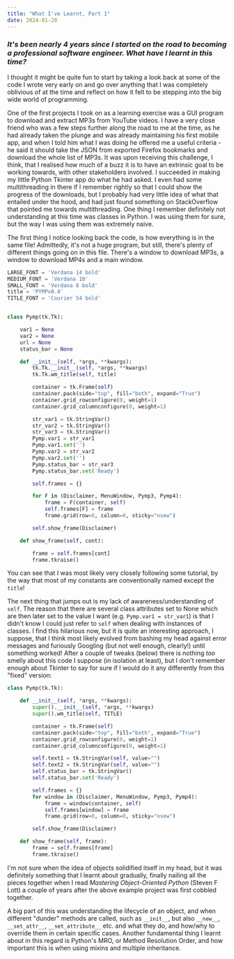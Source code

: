 ```yaml
---
title: "What I've Learnt, Part 1"
date: 2024-01-28
---
```


### _It's been nearly 4 years since I started on the road to becoming a professional software engineer. What have I learnt in this time?_

I thought it might be quite fun to start by taking a look back at some of the code I wrote very early on and go over anything that I was completely oblivious of at the time and reflect on how it felt to be stepping into the big wide world of programming.

One of the first projects I took on as a learning exercise was a GUI program to download and extract MP3s from YouTube videos. I have a very close friend who was a few steps further along the road to me at the time, as he had already taken the plunge and was already maintaining his first mobile app, and when I told him what I was doing he offered me a useful criteria - he said it should take the JSON from exported Firefox bookmarks and download the whole list of MP3s. It was upon receiving this challenge, I think, that I realised how much of a buzz it is to have an extrinsic goal to be working towards, with other stakeholders involved. I succeeded in making my little Python Tkinter app do what he had asked. I even had some multithreading in there if I remember rightly so that I could show the progress of the downloads, but I probably had very little idea of what that entailed under the hood, and had just found something on StackOverflow that pointed me towards multithreading. One thing I remember definitely not understanding at this time was classes in Python. I was using them for sure, but the way I was using them was extremely naive.

The first thing I notice looking back the code, is how everything is in the same file! Admittedly, it's not a huge program, but still, there's plenty of different things going on in this file. There's a window to download MP3s, a window to download MP4s and a main window.

```python
LARGE_FONT = 'Verdana 14 bold'
MEDIUM_FONT = 'Verdana 10'
SMALL_FONT = 'Verdana 8 bold'
title = 'PYMPv0.4'
TITLE_FONT = 'Courier 54 bold'


class Pymp(tk.Tk):

    var1 = None
    var2 = None
    url = None
    status_bar = None

    def __init__(self, *args, **kwargs):
        tk.Tk.__init__(self, *args, **kwargs)
        tk.Tk.wm_title(self, title)

        container = tk.Frame(self)
        container.pack(side="top", fill="both", expand="True")
        container.grid_rowconfigure(0, weight=1)
        container.grid_columnconfigure(0, weight=1)

        str_var1 = tk.StringVar()
        str_var2 = tk.StringVar()
        str_var3 = tk.StringVar()
        Pymp.var1 = str_var1
        Pymp.var1.set('')
        Pymp.var2 = str_var2
        Pymp.var2.set('')
        Pymp.status_bar = str_var3
        Pymp.status_bar.set('Ready')

        self.frames = {}

        for F in (Disclaimer, MenuWindow, Pymp3, Pymp4):
            frame = F(container, self)
            self.frames[F] = frame
            frame.grid(row=0, column=0, sticky="nsew")

        self.show_frame(Disclaimer)

    def show_frame(self, cont):

        frame = self.frames[cont]
        frame.tkraise()
```

You can see that I was most likely very closely following some tutorial, by the way that most of my constants are conventionally named except the `title`!

The next thing that jumps out is my lack of awareness/understanding of `self`. The reason that there are several class attributes set to None which are then later set to the value I want (e.g. `Pymp.var1 = str_var1`) is that I didn't know I could just refer to `self` when dealing with instances of classes. I find this hilarious now, but it is quite an interesting approach, I suppose, that I think most likely evolved from bashing my head against error messages and furiously Googling (but not well enough, clearly!) until something worked! After a couple of tweaks (below) there is nothing _too_ smelly about this code I suppose (in isolation at least), but I don't remember enough about Tkinter to say for sure if I would do it any differently from this "fixed" version:

```python
class Pymp(tk.Tk):

    def __init__(self, *args, **kwargs):
        super().__init__(self, *args, **kwargs)
        super().wm_title(self, TITLE)

        container = tk.Frame(self)
        container.pack(side="top", fill="both", expand="True")
        container.grid_rowconfigure(0, weight=1)
        container.grid_columnconfigure(0, weight=1)

        self.text1 = tk.StringVar(self, value="")
        self.text2 = tk.StringVar(self, value="")
        self.status_bar = tk.StringVar()
        self.status_bar.set('Ready')

        self.frames = {}
        for window in (Disclaimer, MenuWindow, Pymp3, Pymp4):
            frame = window(container, self)
            self.frames[window] = frame
            frame.grid(row=0, column=0, sticky="nsew")

        self.show_frame(Disclaimer)

    def show_frame(self, frame):
        frame = self.frames[frame]
        frame.tkraise()
```

I'm not sure when the idea of objects solidified itself in my head, but it was definitely something that I learnt about gradually, finally nailing all the pieces together when I read _Mastering Object-Oriented Python_ (Steven F Lott) a couple of years after the above example project was first cobbled together.

A big part of this was understanding the lifecycle of an object, and when different "dunder" methods are called, such as `__init__`, but also `__new__`, `__set_attr__`, `__set_attribute__` etc. and what they do, and how/why to override them in certain specific cases. Another fundamental thing I learnt about in this regard is Python's MRO, or Method Resolution Order, and how important this is when using mixins and multiple inheritance.

